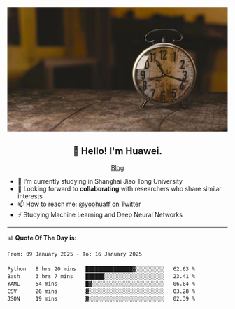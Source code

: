 <div align="center">
  <a href="https://github.com/JHW5981">
    <img src="./assets/background.jpg">
  </a>
</div>

<h2 align="center">👋 Hello! I'm Huawei.</h2>
<p align="center">
  <a href="https://blog.csdn.net/Edward__J?spm=1000.2115.3001.5343">Blog</a>
</p>


- 🔭 I’m currently studying in Shanghai Jiao Tong University
- 💬 Looking forward to **collaborating** with researchers who share similar interests
- 📫 How to reach me: [@yoohuaff](https://twitter.com/yoohuaff) on Twitter
- ⚡ Studying Machine Learning and Deep Neural Networks

-------
📊 **Quote Of The Day is:**
<!--START_SECTION:waka-->

```txt
From: 09 January 2025 - To: 16 January 2025

Python   8 hrs 20 mins   ███████████████▓░░░░░░░░░   62.63 %
Bash     3 hrs 7 mins    ██████░░░░░░░░░░░░░░░░░░░   23.41 %
YAML     54 mins         █▓░░░░░░░░░░░░░░░░░░░░░░░   06.84 %
CSV      26 mins         ▓░░░░░░░░░░░░░░░░░░░░░░░░   03.28 %
JSON     19 mins         ▓░░░░░░░░░░░░░░░░░░░░░░░░   02.39 %
```

<!--END_SECTION:waka-->
